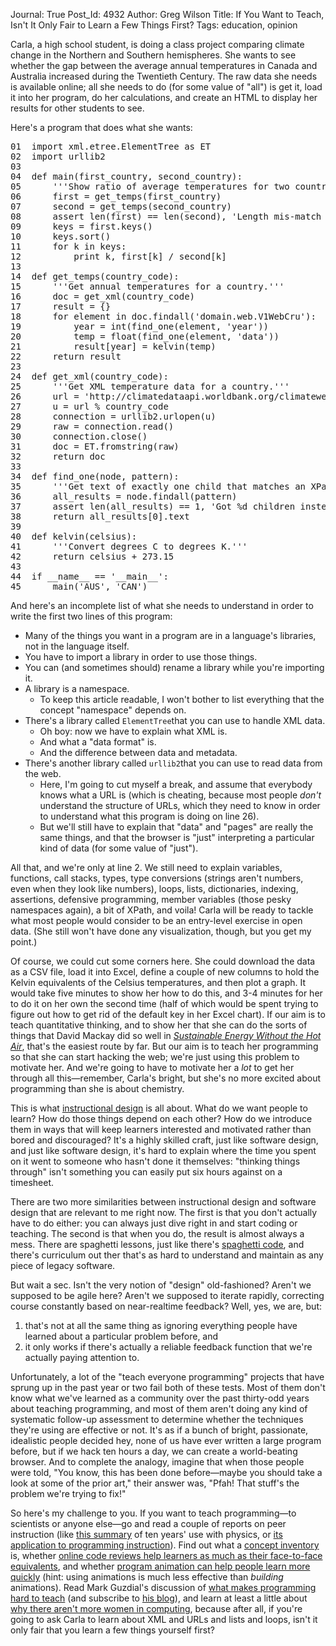 Journal: True
Post_Id: 4932
Author: Greg Wilson
Title: If You Want to Teach, Isn't It Only Fair to Learn a Few Things First?
Tags: education, opinion

<p>Carla, a high school student, is doing a class project comparing climate change in the Northern and Southern hemispheres. She wants to see whether the gap between the average annual temperatures in Canada and Australia increased during the Twentieth Century. The raw data she needs is available online; all she needs to do (for some value of "all") is get it, load it into her program, do her calculations, and create an HTML to display her results for other students to see.</p>
<p>Here's a program that does what she wants:</p>
<pre>01  import xml.etree.ElementTree as ET
02  import urllib2
03
04  def main(first_country, second_country):
05      '''Show ratio of average temperatures for two countries over time.'''
06      first = get_temps(first_country)
07      second = get_temps(second_country)
08      assert len(first) == len(second), 'Length mis-match in results'
09      keys = first.keys()
10      keys.sort()
11      for k in keys:
12          print k, first[k] / second[k]
13
14  def get_temps(country_code):
15      '''Get annual temperatures for a country.'''
16      doc = get_xml(country_code)
17      result = {}
18      for element in doc.findall('domain.web.V1WebCru'):
19          year = int(find_one(element, 'year'))
20          temp = float(find_one(element, 'data'))
21          result[year] = kelvin(temp)
22      return result
23
24  def get_xml(country_code):
25      '''Get XML temperature data for a country.'''
26      url = 'http://climatedataapi.worldbank.org/climateweb/rest/v1/country/cru/tas/year/%s.XML'
27      u = url % country_code
28      connection = urllib2.urlopen(u)
29      raw = connection.read()
30      connection.close()
31      doc = ET.fromstring(raw)
32      return doc
33
34  def find_one(node, pattern):
35      '''Get text of exactly one child that matches an XPath pattern.'''
36      all_results = node.findall(pattern)
37      assert len(all_results) == 1, 'Got %d children instead of 1' % len(all_results)
38      return all_results[0].text
39
40  def kelvin(celsius):
41      '''Convert degrees C to degrees K.'''
42      return celsius + 273.15
43
44  if __name__ == '__main__':
45      main('AUS', 'CAN')</pre>
<p>And here's an incomplete list of what she needs to understand in order to write the first two lines of this program:</p>
<ul>
<li>Many of the things you want in a program are in a language's libraries, not in the language itself.</li>
<li>You have to import a library in order to use those things.</li>
<li>You can (and sometimes should) rename a library while you're importing it.</li>
<li>A library is a namespace.
<ul>
<li>To keep this article readable, I won't bother to list everything that the concept "namespace" depends on.</li>
</ul>
</li>
<li>There's a library called <code>ElementTree</code>that you can use to handle XML data.
<ul>
<li>Oh boy: now we have to explain what XML is.</li>
<li>And what a "data format" is.</li>
<li>And the difference between data and metadata.</li>
</ul>
</li>
<li>There's another library called <code>urllib2</code>that you can use to read data from the web.
<ul>
<li>Here, I'm going to cut myself a break, and assume that everybody knows what a URL is (which is cheating, because most people <em>don't</em> understand the structure of URLs, which they need to know in order to understand what this program is doing on line 26).</li>
<li>But we'll still have to explain that "data" and "pages" are really the same things, and that the browser is "just" interpreting a particular kind of data (for some value of "just").</li>
</ul>
</li>
</ul>
<p>All that, and we're only at line 2. We still need to explain variables, functions, call stacks, types, type conversions (strings aren't numbers, even when they look like numbers), loops, lists, dictionaries, indexing, assertions, defensive programming, member variables (those pesky namespaces again), a bit of XPath, and voila! Carla will be ready to tackle what most people would consider to be an entry-level exercise in open data. (She still won't have done any visualization, though, but you get my point.)</p>
<p>Of course, we could cut some corners here. She could download the data as a CSV file, load it into Excel, define a couple of new columns to hold the Kelvin equivalents of the Celsius temperatures, and then plot a graph. It would take five minutes to show her how to do this, and 3-4 minutes for her to do it on her own the second time (half of which would be spent trying to figure out how to get rid of the default key in her Excel chart). If our aim is to teach quantitative thinking, and to show her that she can do the sorts of things that David Mackay did so well in <cite><a href="http://www.withouthotair.com/">Sustainable Energy Without the Hot Air</a></cite>, that's the easiest route by far. But our aim is to teach her programming so that she can start hacking the web; we're just using this problem to motivate her. And we're going to have to motivate her a <em>lot</em> to get her through all this&mdash;remember, Carla's bright, but she's no more excited about programming than she is about chemistry.</p>
<p>This is what <a href="http://en.wikipedia.org/wiki/Instructional_design">instructional design</a> is all about. What do we want people to learn? How do those things depend on each other? How do we introduce them in ways that will keep learners interested and motivated rather than bored and discouraged? It's a highly skilled craft, just like software design, and just like software design, it's hard to explain where the time you spent on it went to someone who hasn't done it themselves: "thinking things through" isn't something you can easily put six hours against on a timesheet.</p>
<p>There are two more similarities between instructional design and software design that are relevant to me right now. The first is that you don't actually have to do either: you can always just dive right in and start coding or teaching. The second is that when you do, the result is almost always a mess. There are spaghetti lessons, just like there's <a href="http://en.wikipedia.org/wiki/Spaghetti_code">spaghetti code</a>, and there's curriculum out ther that's as hard to understand and maintain as any piece of legacy software.</p>
<p>But wait a sec. Isn't the very notion of "design" old-fashioned? Aren't we supposed to be agile here? Aren't we supposed to iterate rapidly, correcting course constantly based on near-realtime feedback? Well, yes, we are, but:</p>
<ol>
<li>that's not at all the same thing as ignoring everything people have learned about a particular problem before, and</li>
<li>it only works if there's actually a reliable feedback function that we're actually paying attention to.</li>
</ol>
<p>Unfortunately, a lot of the "teach everyone programming" projects that have sprung up in the past year or two fail both of these tests. Most of them don't know what we've learned as a community over the past thirty-odd years about teaching programming, and most of them aren't doing any kind of systematic follow-up assessment to determine whether the techniques they're using are effective or not. It's as if a bunch of bright, passionate, idealistic people decided hey, none of us have ever written a large program before, but if we hack ten hours a day, we can create a world-beating browser. And to complete the analogy, imagine that when those people were told, "You know, this has been done before&mdash;maybe you should take a look at some of the prior art," their answer was, "Pfah! That stuff's the problem we're trying to fix!"</p>
<p>So here's my challenge to you. If you want to teach programming&mdash;to scientists or anyone else&mdash;go and read a couple of reports on peer instruction (like <a href="http://mazur.harvard.edu/publications.php?function=display&amp;rowid=113">this summary</a> of ten years' use with physics, or <a href="http://dl.acm.org/citation.cfm?id=2016923">its application to programming instruction</a>). Find out what a <a href="http://www.neverworkintheory.org/?p=230">concept inventory</a> is, whether <a href="http://www.neverworkintheory.org/?p=233">online code reviews help learners as much as their face-to-face equivalents</a>, and whether <a href="http://www.neverworkintheory.org/?p=239">program animation can help people learn more quickly</a> (hint: using animations is much less effective than <em>building</em> animations). Read Mark Guzdial's discussion of <a href="|filename|/files/papers/making-software-guzdial-2010.pdf">what makes programming hard to teach</a> (and subscribe to <a href="http://computinged.wordpress.com/">his blog</a>), and learn at least a little about <a href="|filename|/files/papers/making-software-whitecraft-williams-2010.pdf">why there aren't more women in computing</a>, because after all, if you're going to ask Carla to learn about XML and URLs and lists and loops, isn't it only fair that you learn a few things yourself first?</p>
